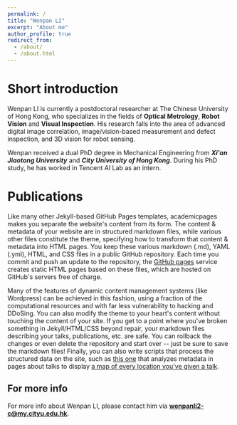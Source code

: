 ```yaml
---
permalink: /
title: "Wenpan LI"
excerpt: "About me"
author_profile: true
redirect_from: 
  - /about/
  - /about.html
---
```

Short introduction
=
Wenpan LI is currently a postdoctoral researcher at The Chinese University of Hong Kong, who specializes in the fields of **Optical Metrology**, **Robot Vision** and **Visual Inspection**. His research falls into the area of advanced digital image correlation, image/vision-based measurement and defect inspection, and 3D vision for robot sensing.

Wenpan received a dual PhD degree in Mechanical Engineering from ***Xi'an Jiaotong University*** and ***City University of Hong Kong***. During his PhD study, he has worked in Tencent AI Lab as an intern.

Publications
=
Like many other Jekyll-based GitHub Pages templates, academicpages makes you separate the website's content from its form. The content & metadata of your website are in structured markdown files, while various other files constitute the theme, specifying how to transform that content & metadata into HTML pages. You keep these various markdown (.md), YAML (.yml), HTML, and CSS files in a public GitHub repository. Each time you commit and push an update to the repository, the [GitHub pages](https://pages.github.com/) service creates static HTML pages based on these files, which are hosted on GitHub's servers free of charge.

Many of the features of dynamic content management systems (like Wordpress) can be achieved in this fashion, using a fraction of the computational resources and with far less vulnerability to hacking and DDoSing. You can also modify the theme to your heart's content without touching the content of your site. If you get to a point where you've broken something in Jekyll/HTML/CSS beyond repair, your markdown files describing your talks, publications, etc. are safe. You can rollback the changes or even delete the repository and start over -- just be sure to save the markdown files! Finally, you can also write scripts that process the structured data on the site, such as [this one](https://github.com/academicpages/academicpages.github.io/blob/master/talkmap.ipynb) that analyzes metadata in pages about talks to display [a map of every location you've given a talk](https://academicpages.github.io/talkmap.html).



For more info
------
For more info about Wenpan LI, please contact him via **wenpanli2-c@my.cityu.edu.hk**.
